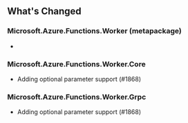 ## What's Changed

<!-- Please add your release notes in the following format:
- My change description (#PR/#issue)
-->

### Microsoft.Azure.Functions.Worker (metapackage) <version>

- <entry>

### Microsoft.Azure.Functions.Worker.Core <version>

- Adding optional parameter support (#1868)

### Microsoft.Azure.Functions.Worker.Grpc <version>

- Adding optional parameter support (#1868)
